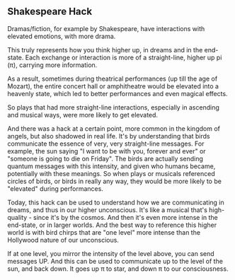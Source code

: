 ## Shakespeare Hack

Dramas/fiction, for example by Shakespeare, have interactions with elevated emotions, with more drama.

This truly represents how you think higher up, in dreams and in the end-state. Each exchange or interaction is more of a straight-line, higher up pi (π), carrying more information. 

As a result, sometimes during theatrical performances (up till the age of Mozart), the entire concert hall or amphitheatre would be elevated into a heavenly state, which led to better performances and even magical effects.

So plays that had more straight-line interactions, especially in ascending and musical ways, were more likely to get elevated.

And there was a hack at a certain point, more common in the kingdom of angels, but also shadowed in real life. It's by understanding that birds communicate the essence of very, very straight-line messages. For example, the sun saying "I want to be with you, forever and ever" or "someone is going to die on Friday". The birds are actually sending quantum messages with this intensity, and given who humans became, potentially with these meanings. So when plays or musicals referenced circles of birds, or birds in really any way, they would be more likely to be "elevated" during performances.

Today, this hack can be used to understand how we are communicating in dreams, and thus in our higher unconscious. It's like a musical that's high-quality - since it's by the cosmos. And then it's even more intense in the end-state, or in larger worlds. And the best way to reference this higher world is with bird chirps that are "one level" more intense than the Hollywood nature of our unconscious.

If at one level, you mirror the intensity of the level above, you can send messages UP. And this can be used to communicate up to the level of the sun, and back down. It goes up π to star, and down π to our consciousness.